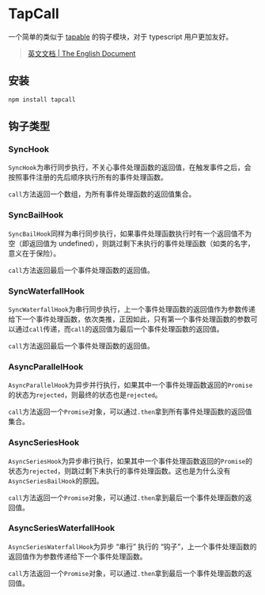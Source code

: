 # TapCall

一个简单的类似于 [tapable](https://github.com/webpack/tapable) 的钩子模块，对于 typescript 用户更加友好。

> [英文文档 | The English Document](./README.md)

## 安装

```bash
npm install tapcall
```

## 钩子类型

### SyncHook

`SyncHook`为串行同步执行，不关心事件处理函数的返回值，在触发事件之后，会按照事件注册的先后顺序执行所有的事件处理函数。

`call`方法返回一个数组，为所有事件处理函数的返回值集合。

### SyncBailHook

`SyncBailHook`同样为串行同步执行，如果事件处理函数执行时有一个返回值不为空（即返回值为 undefined），则跳过剩下未执行的事件处理函数（如类的名字，意义在于保险）。

`call`方法返回最后一个事件处理函数的返回值。

### SyncWaterfallHook

`SyncWaterfallHook`为串行同步执行，上一个事件处理函数的返回值作为参数传递给下一个事件处理函数，依次类推，正因如此，只有第一个事件处理函数的参数可以通过`call`传递，而`call`的返回值为最后一个事件处理函数的返回值。

`call`方法返回最后一个事件处理函数的返回值。

### AsyncParallelHook

`AsyncParallelHook`为异步并行执行，如果其中一个事件处理函数返回的`Promise`的状态为`rejected`，则最终的状态也是`rejected`。

`call`方法返回一个`Promise`对象，可以通过`.then`拿到所有事件处理函数的返回值集合。

### AsyncSeriesHook

`AsyncSeriesHook`为异步串行执行，如果其中一个事件处理函数返回的`Promise`的状态为`rejected`，则跳过剩下未执行的事件处理函数。这也是为什么没有`AsyncSeriesBailHook`的原因。

`call`方法返回一个`Promise`对象，可以通过`.then`拿到最后一个事件处理函数的返回值。

### AsyncSeriesWaterfallHook

`AsyncSeriesWaterfallHook`为异步 “串行” 执行的 “钩子”，上一个事件处理函数的返回值作为参数传递给下一个事件处理函数。

`call`方法返回一个`Promise`对象，可以通过`.then`拿到最后一个事件处理函数的返回值。
